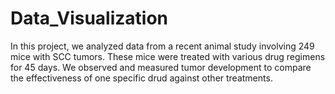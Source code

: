 # Data_Visualization
In this project, we analyzed data from a recent animal study involving 249 mice with SCC tumors. These mice were treated with various drug regimens for 45 days. We observed and measured tumor development to compare the effectiveness of one specific drud against other treatments.
